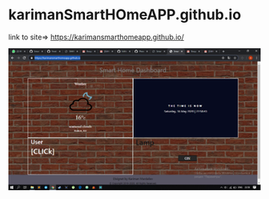 # karimanSmartHOmeAPP.github.io
link to site=> https://karimansmarthomeapp.github.io/

![screenshot](/images/screen.png)
